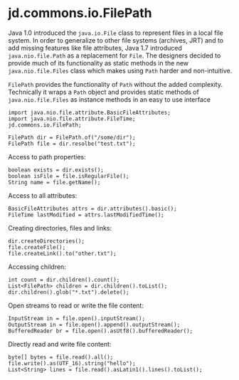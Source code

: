 # jd.commons.io.FilePath

Java 1.0 introduced the `java.io.File` class to represent files in a local file system. 
In order to generalize to other file systems (archives, JRT) and to add missing features 
like file attributes, Java 1.7 introduced `java.nio.file.Path` as a replacement for `File`.
The designers decided to provide much of its functionality as static methods in the new `java.nio.file.Files` class which makes using `Path` harder and non-intuitive.

`FilePath` provides the functionality of `Path` without the added complexity.
Technically it wraps a `Path` object and provides static methods of `java.nio.file.Files` as instance 
methods in an easy to use interface

	import java.nio.file.attribute.BasicFileAttributes;
	import java.nio.file.attribute.FileTime;
	jd.commons.io.FilePath;
	
	FilePath dir = FilePath.of("/some/dir");
	FilePath file = dir.resolbe("test.txt");
	
Access to path properties:	
	
	boolean exists = dir.exists();
	boolean isFile = file.isRegularFile(); 
	String name = file.getName();
	
Access to all attributes:
	
	BasicFileAttributes attrs = dir.attributes().basic();
	FileTime lastModified = attrs.lastModifiedTime();
	
Creating directories, files and links:
	
	dir.createDirectories();
	file.createFile();
	file.createLink().to("other.txt");
	
Accessing children:

	int count = dir.children().count();
	List<FilePath> children = dir.children().toList();
	dir.children().glob("*.txt").delete();

Open streams to read or write the file content:

	InputStream in = file.open().inputStream();
	OutputStream in = file.open().append().outputStream();
	BufferedReader br = file.open().asUtf8().bufferedReader();
	
Directly read and write file content:

	byte[] bytes = file.read().all();
	file.write().as(UTF_16).string("hello");
	List<String> lines = file.read().asLatin1().lines().toList();	